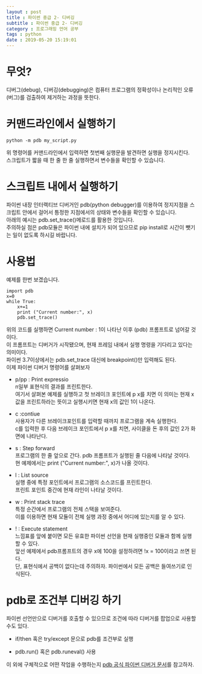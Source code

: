 ```yaml
---
layout : post
title : 파이썬 중급 2- 디버깅
subtitle : 파이썬 중급 2- 디버깅
category : 프로그래밍 언어 공부
tags : python
date : 2019-05-20 15:19:01
---
```


# 무엇?

디버그(debug), 디버깅(debugging)은 컴퓨터 프로그램의 정확성이나 논리적인 오류(버그)를 검출하여 제거하는 과정을 뜻한다.  

# 커맨드라인에서 실행하기


```
python -m pdb my_script.py
```

위 명령어를 커맨드라인에서 입력하면 첫번째 실행문을 발견하면 실행을 정지시킨다.  
스크립트가 짧을 때 한 줄 한 줄 실행하면서 변수들을 확인할 수 있습니다.  

# 스크립트 내에서 실행하기

파이썬 내장 인터랙티브 디버거인 pdb(python debugger)를 이용하여 정지지점을 스크립트 안에서 걸어서 틍정한 지점에서의 상태와 변수들을 확인할 수 있습니다.  
아래의 예시는 pdb.set_trace()메로드를 활용한 것입니다.  
주의하실 점은 pdb모듈은 파이썬 내에 설치가 되어 있으므로 pip install로 시간이 뺏기는 일이 없도록 하시길 바랍니다.  

# 사용법

예제를 한번 보겠습니다.  


```
import pdb
x=0
while True:
    x+=1
    print ("Current number:", x)
    pdb.set_trace()
```

위의 코드를 실행하면 Current number : 1이 나타난 이후 (pdb) 프롬프트로 넘어갈 것이다.  
이 프롬프트는 디버거가 시작됐으며, 현재 프레임 내에서 실행 명령을 기다리고 있다는 의미이다.  
파이썬 3.7이상에서는 pdb.set_trace 대신에 breakpoint()만 입력해도 된다.  
이제 파이썬 디버거 명령어를 살펴보자

- p/pp : Print expressio  
n일부 표현식의 결과를 프린트한다.   
여기서 살펴본 예제를 실행하고 첫 브레이크 포인트에 p x를 치면 이 의미는 현재 x값을 프린트하라는 뜻이고 실행시키면 현재 x의 값인 1이 나온다.  

- c :contiue  
사용자가 다른 브레이크포인트를 입력할 때까지 프로그램을 계속 실행한다.  
c를 입력한 후 다음 브레이크 포인트에서 p x를 치면, 사이클을 돈 후의 값인 2가 화면에 나타난다.   

- s : Step forward  
프로그램의 한 줄 앞으로 간다. pdb 프롬프트가 실행된 줄 다음에 나타날 것이다.
현 예제에서는 print ("Current number:", x)가 나올 것이다.  

- l : List source  
실행 중에 특정 포인트에서 프로그램의 소스코드를 프린트한다.  
프린트 포인트 중간에 현재 라인이 나타날 것이다.  

- w : Print stack trace  
특정 순간에서 프로그램의 전체 스택을 보여준다.  
이를 이용하면 현재 모듈이 전체 실행 과정 중에서 어디에 있는지를 알 수 있다.  


- ! : Execute statement  
느낌표를 앞에 붙이면 모든 유효한 파이썬 선언을 현재 실행중인 모듈과 함께 실행할 수 있다.  
앞선 예제에서 pdb프롬프트의 경우 x에 100을 설정하려면 !x = 100이라고 쓰면 된다.  
단, 표현식에서 공백이 없다는데 주의하자.
파이썬에서 모든 공백은 들여쓰기로 인식된다.  

# pdb로 조건부 디버깅 하기

파이썬 선언만으로 디버거를 호출할 수 있으므로 조건에 따라 디버거를 팝업으로 사용할 수도 있다.  


- if/then 혹은 try/except 문으로 pdb를 조건부로 실행  

- pdb.run() 혹은 pdb.runeval() 사용

이 외에 구체적으로 어떤 작업을 수행하는지 [pdb 공식 파이썬 디버거 문서](https://docs.python.org/3/library/pdb.html)를 참고하자.


```

```
